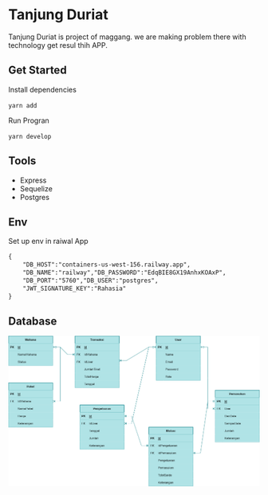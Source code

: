 # Tanjung Duriat

Tanjung Duriat is project of maggang. we are making problem there with technology get resul thih APP.

## Get Started

Install dependencies

`yarn add`

Run Progran

`yarn develop`

## Tools

- Express
- Sequelize
- Postgres

## Env

Set up env in raiwal App

```code
{
    "DB_HOST":"containers-us-west-156.railway.app",
    "DB_NAME":"railway","DB_PASSWORD":"EdqBIE8GX19AnhxKOAxP",
    "DB_PORT":"5760","DB_USER":"postgres",
    "JWT_SIGNATURE_KEY":"Rahasia"
}
```

## Database

![Database](./doc/img/tandur.drawio.png)
